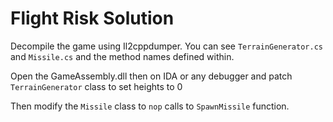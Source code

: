 # Flight Risk Solution

Decompile the game using Il2cppdumper. You can see `TerrainGenerator.cs` and `Missile.cs` and the method names defined within.

Open the GameAssembly.dll then on IDA or any debugger and patch `TerrainGenerator` class to set heights to 0

Then modify the `Missile` class to `nop` calls to `SpawnMissile` function.
